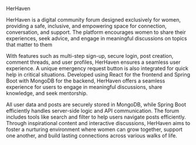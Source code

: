 HerHaven

HerHaven is a digital community forum designed exclusively for women, providing a safe, inclusive, and empowering space for connection, conversation, and support. The platform encourages women to share their experiences, seek advice, and engage in meaningful discussions on topics that matter to them

With features such as multi-step sign-up, secure login, post creation, comment threads, and user profiles, HerHaven ensures a seamless user experience. A unique emergency request button is also integrated for quick help in critical situations. Developed using React for the frontend and Spring Boot with MongoDB for the backend, HerHaven offers a seamless experience for users to engage in meaningful discussions, share knowledge, and seek mentorship.

All user data and posts are securely stored in MongoDB, while Spring Boot efficiently handles server-side logic and API communication. The forum includes tools like search and filter to help users navigate posts efficiently. Through inspirational content and interactive discussions, HerHaven aims to foster a nurturing environment where women can grow together, support one another, and build lasting connections across various walks of life.
